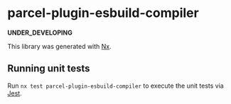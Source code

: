 # parcel-plugin-esbuild-compiler

**UNDER_DEVELOPING**

This library was generated with [Nx](https://nx.dev).

## Running unit tests

Run `nx test parcel-plugin-esbuild-compiler` to execute the unit tests via [Jest](https://jestjs.io).
